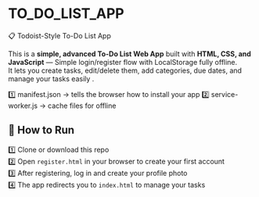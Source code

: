 # TO_DO_LIST_APP
📋 Todoist-Style To-Do List App

This is a **simple, advanced To-Do List Web App** built with **HTML, CSS, and JavaScript** — Simple login/register flow with LocalStorage fully offline.  
It lets you create tasks, edit/delete them, add categories, due dates, and manage your tasks easily .

1️⃣ manifest.json → tells the browser how to install your app
2️⃣ service-worker.js → cache files for offline

## 🚀 How to Run

1️⃣ Clone or download this repo  
2️⃣ Open `register.html` in your browser to create your first account  
3️⃣ After registering, log in and create your profile photo  
4️⃣ The app redirects you to `index.html` to manage your tasks
